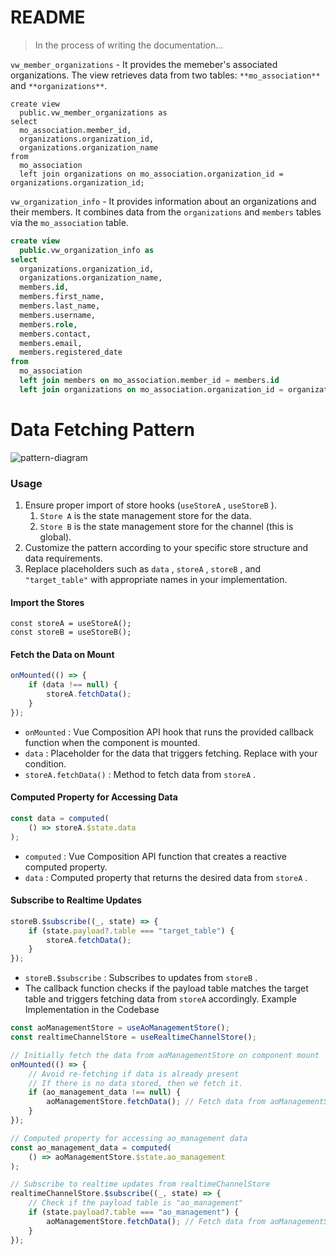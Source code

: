 # README

> In the process of writing the documentation...

`vw_member_organizations` - It provides the memeber's associated organizations. The view retrieves data from two tables: `**mo_association**` and `**organizations**`.

```
create view
  public.vw_member_organizations as
select
  mo_association.member_id,
  organizations.organization_id,
  organizations.organization_name
from
  mo_association
  left join organizations on mo_association.organization_id = organizations.organization_id;
```
`vw_organization_info`  - It provides information about an organizations and their members. It combines data from the `organizations` and `members` tables via the `mo_association` table.

```sql
create view
  public.vw_organization_info as
select
  organizations.organization_id,
  organizations.organization_name,
  members.id,
  members.first_name,
  members.last_name,
  members.username,
  members.role,
  members.contact,
  members.email,
  members.registered_date
from
  mo_association
  left join members on mo_association.member_id = members.id
  left join organizations on mo_association.organization_id = organizations.organization_id;
```
# Data Fetching Pattern

![pattern-diagram](https://github.com/aidrecabrera/chrono-ledger/assets/61798731/60fb83ac-d306-4c37-b24e-91bd17365d00)

### Usage
1. Ensure proper import of store hooks (`useStoreA` , `useStoreB` ).
    1. `Store A` is the state management store for the data.
    2. `Store B` is the state management store for the channel (this is global).
2. Customize the pattern according to your specific store structure and data requirements.
3. Replace placeholders such as `data` , `storeA` , `storeB` , and `"target_table"`  with appropriate names in your implementation.
#### Import the Stores
```
const storeA = useStoreA();
const storeB = useStoreB();
```
#### Fetch the Data on Mount
```javascript
onMounted(() => {
    if (data !== null) {
        storeA.fetchData();
    }
});
```
- `onMounted` : Vue Composition API hook that runs the provided callback function when the component is mounted.
- `data` : Placeholder for the data that triggers fetching. Replace with your condition.
- `storeA.fetchData()` : Method to fetch data from `storeA` .
#### Computed Property for Accessing Data
```javascript
const data = computed(
    () => storeA.$state.data
);
```
- `computed` : Vue Composition API function that creates a reactive computed property.
- `data` : Computed property that returns the desired data from `storeA` .
#### Subscribe to Realtime Updates

```javascript
storeB.$subscribe((_, state) => {
    if (state.payload?.table === "target_table") {
        storeA.fetchData();
    }
});
```
- `storeB.$subscribe` : Subscribes to updates from `storeB` .
- The callback function checks if the payload table matches the target table and triggers fetching data from `storeA`  accordingly.
Example Implementation in the Codebase

```javascript
const aoManagementStore = useAoManagementStore();
const realtimeChannelStore = useRealtimeChannelStore();

// Initially fetch the data from aoManagementStore on component mount
onMounted(() => {
    // Avoid re-fetching if data is already present
    // If there is no data stored, then we fetch it.
    if (ao_management_data !== null) {
        aoManagementStore.fetchData(); // Fetch data from aoManagementStore
    }
});

// Computed property for accessing ao_management data
const ao_management_data = computed(
    () => aoManagementStore.$state.ao_management
);

// Subscribe to realtime updates from realtimeChannelStore
realtimeChannelStore.$subscribe((_, state) => {
    // Check if the payload table is "ao_management"
    if (state.payload?.table === "ao_management") {
        aoManagementStore.fetchData(); // Fetch data from aoManagementStore
    }
});
```
